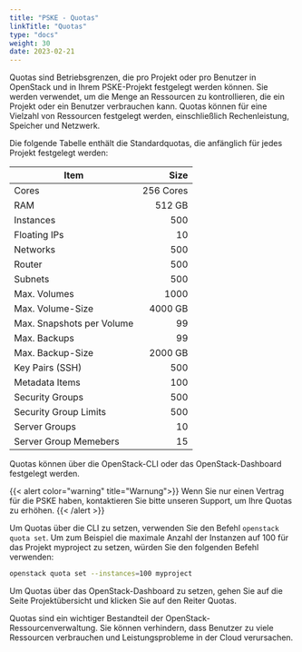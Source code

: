 ```yaml
---
title: "PSKE - Quotas"
linkTitle: "Quotas"
type: "docs"
weight: 30
date: 2023-02-21
---
```

Quotas sind Betriebsgrenzen, die pro Projekt oder pro Benutzer in OpenStack und in Ihrem PSKE-Projekt festgelegt werden können. Sie werden verwendet, um die Menge an Ressourcen zu kontrollieren, die ein Projekt oder ein Benutzer verbrauchen kann. Quotas können für eine Vielzahl von Ressourcen festgelegt werden, einschließlich Rechenleistung, Speicher und Netzwerk.

Die folgende Tabelle enthält die Standardquotas, die anfänglich für jedes Projekt festgelegt werden:

| Item                      |      Size |
|---------------------------|----------:|
| Cores                     | 256 Cores |
| RAM                       |    512 GB |
| Instances                 |       500 |
| Floating IPs              |        10 |
| Networks                  |       500 |
| Router                    |       500 |
| Subnets                   |       500 |
| Max. Volumes              |      1000 |
| Max. Volume-Size          |   4000 GB |
| Max. Snapshots per Volume |        99 |
| Max. Backups              |        99 |
| Max. Backup-Size          |   2000 GB |
| Key Pairs (SSH)           |       500 |
| Metadata Items            |       100 |
| Security Groups           |       500 |
| Security Group Limits     |       500 |
| Server Groups             |        10 |
| Server Group Memebers     |        15 |

Quotas können über die OpenStack-CLI oder das OpenStack-Dashboard festgelegt werden.

{{< alert color="warning" title="Warnung">}} Wenn Sie nur einen Vertrag für die PSKE haben, kontaktieren Sie bitte unseren Support, um Ihre Quotas zu erhöhen. {{< /alert >}}

Um Quotas über die CLI zu setzen, verwenden Sie den Befehl `openstack quota set`. Um zum Beispiel die maximale Anzahl der Instanzen auf 100 für das Projekt myproject zu setzen, würden Sie den folgenden Befehl verwenden:

```bash
openstack quota set --instances=100 myproject
```

Um Quotas über das OpenStack-Dashboard zu setzen, gehen Sie auf die Seite Projektübersicht und klicken Sie auf den Reiter Quotas.

Quotas sind ein wichtiger Bestandteil der OpenStack-Ressourcenverwaltung. Sie können verhindern, dass Benutzer zu viele Ressourcen verbrauchen und Leistungsprobleme in der Cloud verursachen.
